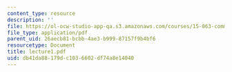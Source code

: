 ```yaml
---
content_type: resource
description: ''
file: https://ol-ocw-studio-app-qa.s3.amazonaws.com/courses/15-063-communicating-with-data-summer-2003/db41da88179dc1036602df74a8e14040_lecture1.pdf
file_type: application/pdf
parent_uid: 26aecb81-bcbb-4ae3-b999-87157f9b4bf6
resourcetype: Document
title: lecture1.pdf
uid: db41da88-179d-c103-6602-df74a8e14040
---
```

